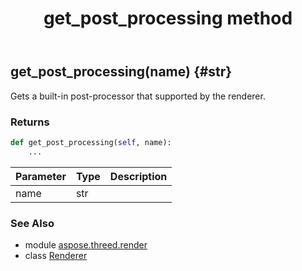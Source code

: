 ﻿---
title: get_post_processing method
second_title: Aspose.3D for Python via .NET API References
description: 
type: docs
weight: 50
url: /python-net/aspose.threed.render/renderer/get_post_processing/
is_root: false
---

## get_post_processing(name) {#str}

Gets a built-in post-processor that supported by the renderer.

### Returns 





```python
def get_post_processing(self, name):
    ...
```


| Parameter | Type | Description |
| :- | :- | :- |
| name | str |  |



### See Also
* module [aspose.threed.render](../../)
* class [Renderer](/3d/python-net/aspose.threed.render/renderer)
